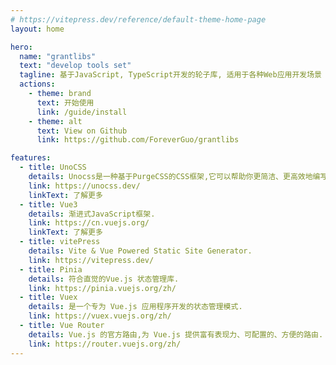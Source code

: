 ```yaml
---
# https://vitepress.dev/reference/default-theme-home-page
layout: home

hero:
  name: "grantlibs"
  text: "develop tools set"
  tagline: 基于JavaScript, TypeScript开发的轮子库, 适用于各种Web应用开发场景
  actions:
    - theme: brand
      text: 开始使用
      link: /guide/install
    - theme: alt
      text: View on Github
      link: https://github.com/ForeverGuo/grantlibs

features:
  - title: UnoCSS
    details: Unocss是一种基于PurgeCSS的CSS框架,它可以帮助你更简洁、更高效地编写CSS。 Unocss的语法非常简单,它采用了类似于Tailwind CSS的类名方式。
    link: https://unocss.dev/
    linkText: 了解更多
  - title: Vue3
    details: 渐进式JavaScript框架.
    link: https://cn.vuejs.org/
    linkText: 了解更多
  - title: vitePress
    details: Vite & Vue Powered Static Site Generator.
    link: https://vitepress.dev/
  - title: Pinia
    details: 符合直觉的Vue.js 状态管理库.
    link: https://pinia.vuejs.org/zh/
  - title: Vuex
    details: 是一个专为 Vue.js 应用程序开发的状态管理模式.
    link: https://vuex.vuejs.org/zh/
  - title: Vue Router
    details: Vue.js 的官方路由,为 Vue.js 提供富有表现力、可配置的、方便的路由.
    link: https://router.vuejs.org/zh/
---
```


<style> 
:root { 
  --vp-home-hero-name-color: transparent; --vp-home-hero-name-background: -webkit-linear-gradient(120deg, #bd34fe, #41d1ff); 
} 
</style>

